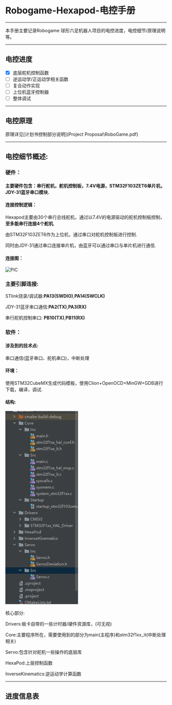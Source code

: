 # Robogame-Hexapod-电控手册

---

本手册主要记录Robogame 球形六足机器人项目的电控进度，电控细节/原理说明等。

---

## 电控进度

- [x] 底层舵机控制函数
- [ ] 逆运动学/正运动学相关函数
- [ ] 复合动作实现
- [ ] 上位机蓝牙控制器
- [ ] 整体调试

---

## 电控原理

原理详见[计划书控制部分说明](Project Proposal\RoboGame.pdf)

---

## 电控细节概述:

### 硬件：

#### 主要硬件包含：串行舵机，舵机控制板，7.4V电源，STM32F103ZET6单片机，JDY-31蓝牙串口模块.

#### 连接控制逻辑：

Hexapod主要由30个串行总线舵机，通过以7.4V的电源驱动的舵机控制板控制，**至多能串行连接4个舵机**.

由STM32F103ZET6作为上位机，通过串口对舵机控制板进行控制.

同时由JDY-31通过串口连接单片机，由蓝牙可以通过串口与单片机进行通信.

#### 连接图：

![PIC](./PIC.png)

### 主要引脚连接:

STlink烧录/调试器:**PA13(SWDIO)**,**PA14(SWCLK)**

JDY-31蓝牙串口通信:**PA2(TX)**,**PA3(RX)**

串行舵机控制串口: **PB10(TX)**,**PB11(RX)**

### 软件：

#### 涉及到的技术点:

串口通信(蓝牙串口、舵机串口)，中断处理

#### 环境：

使用STM32CubeMX生成代码模板，使用Clion+OpenOCD+MinGW+GDB进行下载，编译，调试.

#### 结构:

![image-20220730014802963](./image-20220730014802963.png)

核心部分:

Drivers:板卡自带的一些计时器/硬件资源库，(可无视)

Core:主要程序所在，需要使用到的部分为main(主程序)和stm32f1xx_it(中断处理相关)

Servo:包含针对舵机一些操作的底层库

HexaPod:上层控制函数

InverseKinematics:逆运动学计算函数

---

## 进度信息表





